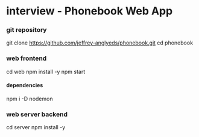 # interview - Phonebook Web App

### git repository
git clone https://github.com/jeffrey-anglyeds/phonebook.git
cd phonebook

### web frontend
cd web
npm install -y
npm start

#### dependencies
npm i -D nodemon

### web server backend
cd server
npm install -y